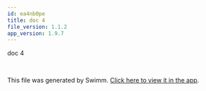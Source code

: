 ```yaml
---
id: ea4nb0pe
title: doc 4
file_version: 1.1.2
app_version: 1.9.7
---
```


doc 4

<br/>

This file was generated by Swimm. [Click here to view it in the app](http://localhost:5000/repos/Z2l0aHViJTNBJTNBTm9hUmVwbyUzQSUzQU5vYW96ZXI=/docs/ea4nb0pe).
